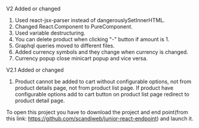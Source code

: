 V2 Added or changed

1. Used react-jsx-parser instead of dangerouslySetInnerHTML.
2. Changed React.Component to PureComponent.
3. Used variable destructuring.
4. You can delete product when clicking "-" button if amount is 1.
5. Graphql queries moved to different files.
6. Added currency symbols and they change when currency is changed.
7. Currency popup close minicart popup and vice versa.

V2.1 Added or changed

1. Product cannot be added to cart without configurable options, not from product details page, not from product list page. If product have configurable options add to cart button on product list page redirect to product detail page.


To open this project you have to download the project and end point(from this link: https://github.com/scandiweb/junior-react-endpoint) and launch it.
